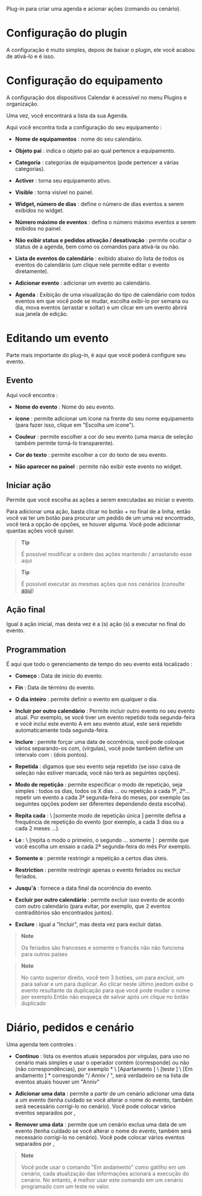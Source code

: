 Plug-in para criar uma agenda e acionar ações
(comando ou cenário).

Configuração do plugin
=======================

A configuração é muito simples, depois de baixar o plugin, ele
você acabou de ativá-lo e é isso.

Configuração do equipamento
=============================

A configuração dos dispositivos Calendar é acessível no menu
Plugins e organização.

Uma vez, você encontrará a lista da sua Agenda.

Aqui você encontra toda a configuração do seu equipamento :

-   **Nome de equipamentos** : nome do seu calendário.

-   **Objeto pai** : indica o objeto pai ao qual
    pertence a equipamento.

-   **Categoria** : categorias de equipamentos (pode pertencer a
    várias categorias).

-   **Activer** : torna seu equipamento ativo.

-   **Visible** : torna visível no painel.

-   **Widget, número de dias** : define o número de dias
    eventos a serem exibidos no widget.

-   **Número máximo de eventos** : defina o número máximo
    eventos a serem exibidos no painel.

-   **Não exibir status e pedidos
    ativação / desativação** : permite ocultar o status de
    a agenda, bem como os comandos para ativá-la ou não.

-   **Lista de eventos do calendário** : exibido abaixo do
    lista de todos os eventos do calendário (um clique nele permite
    editar o evento diretamente).

-   **Adicionar evento** : adicionar um evento ao calendário.

-   **Agenda** : Exibição de uma visualização do tipo de calendário com todos
    eventos em que você pode se mudar, escolha exibi-lo
    por semana ou dia, mova eventos (arrastar e soltar) e um
    clicar em um evento abrirá sua janela de edição.

Editando um evento
======================

Parte mais importante do plug-in, é aqui que você poderá
configure seu evento.

Evento
---------

Aqui você encontra :

-   **Nome do evento** : Nome do seu evento.

-   **ícone** : permite adicionar um ícone na frente do seu nome
    equipamento (para fazer isso, clique em "Escolha um ícone").

-   **Couleur** : permite escolher a cor do seu evento (uma
    marca de seleção também permite torná-lo transparente).

-   **Cor do texto** : permite escolher a cor do texto de
    seu evento.

-   **Não aparecer no painel** : permite não exibir
    este evento no widget.

Iniciar ação
---------------

Permite que você escolha as ações a serem executadas ao iniciar
o evento.

Para adicionar uma ação, basta clicar no botão + no final de
a linha, então você vai ter um botão para procurar um pedido de um
uma vez encontrado, você terá a opção de opções, se houver alguma. Você
pode adicionar quantas ações você quiser.

> **Tip**
>
> É possível modificar a ordem das ações mantendo / arrastando
> esse aqui


> **Tip**
>
>É possível executar as mesmas ações que nos cenários (consulte [aqui](https://jeedom.github.io/core/fr_FR/scenario))

Ação final
-------------

Igual à ação inicial, mas desta vez é a (s) ação (s) a
executar no final do evento.

Programmation
-------------

É aqui que todo o gerenciamento de tempo do seu evento está localizado :

-   **Começo** : Data de início do evento.

-   **Fin** : Data de término do evento.

-   **O dia inteiro** : permite definir o evento em qualquer
    o dia.

-   **Incluir por outro calendário** : Permite incluir outro
    evento no seu evento atual. Por exemplo, se você tiver um
    evento repetido toda segunda-feira e você inclui este
    evento A em seu evento atual, este será
    repetido automaticamente toda segunda-feira.

-   **Inclure** : permite forçar uma data de ocorrência, você pode
    coloque vários separando-os com, (vírgulas), você pode
    também define um intervalo com : (dois pontos).

-   **Repetida** : digamos que seu evento seja repetido (se isso
    caixa de seleção não estiver marcada, você não terá as seguintes opções).

-   **Modo de repetição** : permite especificar o modo de repetição,
    seja simples : todos os dias, todos os X dias ... ou repetição a cada
    1º, 2º… repetir um evento a cada 3ª segunda-feira do
    meses, por exemplo (as seguintes opções podem ser diferentes
    dependendo desta escolha).

-   **Repita cada** : \ [somente modo de repetição única \] permite
    defina a frequência de repetição do evento (por exemplo, a cada 3
    dias ou a cada 2 meses ...).

-   **Le** : \ [repita o modo o primeiro, o segundo ... somente \] :
    permite que você escolha um ensaio a cada 2ª segunda-feira do mês
    Por exemplo.

-   **Somente o** : permite restringir a repetição a certos
    dias úteis.

-   **Restriction** : permite restringir apenas o evento
    feriados ou excluir feriados.

-   **Jusqu'à** : fornece a data final da ocorrência do evento.

-   **Excluir por outro calendário** : permite excluir isso
    evento de acordo com outro calendário (para evitar, por exemplo, que
    2 eventos contraditórios são encontrados juntos).

-   **Exclure** : igual a "Incluir", mas desta vez para excluir
    datas.

> **Note**
>
> Os feriados são franceses e somente o francês não
> não funciona para outros países

> **Note**
>
> No canto superior direito, você tem 3 botões, um para excluir, um para
> salvar e um para duplicar. Ao clicar neste último jeedom
> exibe o evento resultante da duplicação para que você
> pode mudar o nome por exemplo.Então não esqueça de
> salvar após um clique no botão duplicado

Diário, pedidos e cenário
=============================

Uma agenda tem controles :

-   **Contínuo** : lista os eventos atuais separados por
    vírgulas, para uso no cenário mais simples e
    usar o operador contém (corresponde) ou não (não
    correspondências), por exemplo * \ [Apartamento \] \ [teste \] \ [Em andamento \] * corresponde
    "/ Anniv / ", será verdadeiro se na lista de eventos atuais houver
    um "Anniv"

- **Adicionar uma data** : permite a partir de um cenário adicionar uma data a um evento (tenha cuidado se você alterar o nome do evento, também será necessário corrigi-lo no cenário). Você pode colocar vários eventos separados por ,

- **Remover uma data** : permite que um cenário exclua uma data de um evento (tenha cuidado se você alterar o nome do evento, também será necessário corrigi-lo no cenário). Você pode colocar vários eventos separados por ,

> **Note**
>
> Você pode usar o comando "Em andamento" como gatilho
> em um cenário, cada atualização das informações acionará
> a execução do cenário. No entanto, é melhor usar este
> comando em um cenário programado com um teste no valor.
